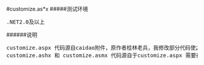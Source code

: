 #customize.as*x
#####测试环境
<pre>
.NET2.0及以上
</pre>

######说明
<pre>
customize.aspx 代码源自caidao附件，原作者桂林老兵，我修改部分代码使之兼容.NET1.1
customize.ashx 和 customize.asmx 代码源自于customize.aspx 需要在.NET2.0及以上环境运行
</pre>
